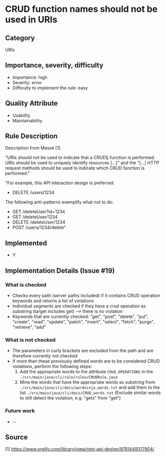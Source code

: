 # CRUD function names should not be used in URIs

## Category

URIs

## Importance, severity, difficulty

* Importance: high
* Severity: error
* Difficulty to implement the rule: easy

## Quality Attribute

* Usability
* Maintainability

## Rule Description

Description from Massé [1].

"URIs should not be used to indicate that a CRUD§ function is performed. URIs should be used to uniquely identify resources [...]" and the "[...] HTTP request methods should be used to indicate which CRUD function is performed."

"For example, this API interaction design is preferred:

* DELETE /users/1234

The following anti-patterns exemplify what not to do:

* GET /deleteUser?id=1234
* GET /deleteUser/1234
* DELETE /deleteUser/1234
* POST /users/1234/delete"

## Implemented

* Y

## Implementation Details (Issue #19)

### What is checked

* Checks every path (server paths included) if it contains CRUD operation keywords and returns a list of violations
* Individual segments are checked if they have a crud operation as substring (target includes get) --> there is no violation
* Keywords that are currently checked: "get", "post", "delete", "put", "create", "read", "update", "patch", "insert", "select", "fetch", "purge", "retrieve", "add"

### What is not checked

* The parameters in curly brackets are excluded from the path and are therefore currently not checked
* If more than these previously defined words are to be considered CRUD violations, perform the following steps:
   1. Add the appropriate words to the attribute `CRUD_OPERATIONS` in the `./src/main/java/cli/rule/rules/CRUDRule.java` 
   2. Mine the words that have the appropriate words as substring from `./src/main/java/cli/docs/wordninja_words.txt` and add them to the list `./src/main/java/cli/docs/CRUD_words.txt` (Exclude similar words to still detect the violation; e.g. "gets" from "get")

### Future work

* --

## Source

[1] https://www.oreilly.com/library/view/rest-api-design/9781449317904/
